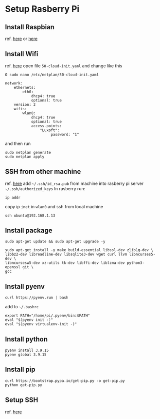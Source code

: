 # Setup Rasberry Pi

## Install Raspbian
ref. [here](https://ubuntu.com/tutorials/how-to-install-ubuntu-on-your-raspberry-pi#1-overview) or [here](https://itsfoss.com/install-ubuntu-server-raspberry-pi/)

## Install Wifi
ref. [here](https://itsfoss.com/connect-wifi-terminal-ubuntu/)
open file `50-cloud-init.yaml` and change like this
```shell
O sudo nano /etc/netplan/50-cloud-init.yaml

network:
    ethernets:
        eth0:
            dhcp4: true
            optional: true
    version: 2
    wifis:
        wlan0:
            dhcp4: true
            optional: true
            access-points:
                "Luxoft":
                     password: "1"
```

and then run
```shell
sudo netplan generate
sudo netplan apply
```

## SSH from other machine
ref. [here](https://www.raspberrypi.org/documentation/remote-access/ssh/)
add `~/.ssh/id_rsa.pub` from machine into rasberry pi server `~/.ssh/authorized_keys`
In rasberry run:
```shell
ip addr
```
copy ip `inet` in `wlan0` and ssh from local machine
```shell
ssh ubuntu@192.168.1.13
```

## Install package
```shell
sudo apt-get update && sudo apt-get upgrade -y

sudo apt-get install -y make build-essential libssl-dev zlib1g-dev \
libbz2-dev libreadline-dev libsqlite3-dev wget curl llvm libncurses5-dev \
libncursesw5-dev xz-utils tk-dev libffi-dev liblzma-dev python3-openssl git \
gcc

```
## Install pyenv
```shell
curl https://pyenv.run | bash
```
add to `~/.bashrc`
```shell
export PATH="/home/pi/.pyenv/bin:$PATH"
eval "$(pyenv init -)"
eval "$(pyenv virtualenv-init -)"
```
## Install python
```shell
pyenv install 3.9.15
pyenv global 3.9.15
```
## Install pip
```shell
curl https://bootstrap.pypa.io/get-pip.py -o get-pip.py
python get-pip.py
```

## Setup SSH
ref. [here](https://dev.to/zduey/how-to-set-up-an-ssh-server-on-a-home-computer)
